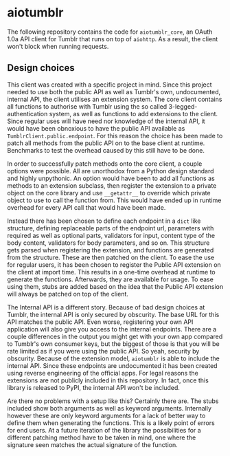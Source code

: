 # aiotumblr
The following repository contains the code for `aiotumblr_core`, an OAuth 1.0a API client for Tumblr that runs on top of
`aiohttp`. As a result, the client won't block when running requests.

## Design choices
This client was created with a specific project in mind. Since this project needed to use both the public API as well as
Tumblr's own, undocumented, internal API, the client utilises an extension system. The core client contains all
functions to authorise with Tumblr using the so called 3-legged-authentication system, as well as functions to add 
extensions to the client. Since regular uses will have need nor knowledge of the internal API, it would have been
obnoxious to have the public API available as `TumblrClient.public.endpoint`. For this reason the choice has been made
to patch all methods from the public API on to the base client at runtime. Benchmarks to test the overhead caused by
this still have to be done.

In order to successfully patch methods onto the core client, a couple options were possible. All are unorthodox from a
Python design standard and highly unpythonic. An option would have been to add all functions as methods to an extension
subclass, then register the extension to a private object on the core library and use `__getattr__` to override which
private object to use to call the function from. This would have ended up in runtime overhead for every API call that
would have been made.

Instead there has been chosen to define each endpoint in a `dict` like structure, defining replaceable parts of the
endpoint url, parameters with required as well as optional parts, validators for input, content type of the body
content, validators for body parameters, and so on. This structure gets parsed when registering the extension, and 
functions are generated from the structure. These are then patched on the client. To ease the use for regular users,
it has been chosen to register the Public API extension on the client at import time. This results in a one-time
overhead at runtime to generate the functions. Afterwards, they are available for usage. To ease using them, stubs are
added based on the idea that the Public API extension will always be patched on top of the client.

The Internal API is a different story. Because of bad design choices at Tumblr, the internal API is only secured by
obscurity. The base URL for this API matches the public API. Even worse, registering your own API application will also 
give you access to the internal endpoints. There are a couple differences in the output you might get with your own app
compared to Tumblr's own consumer keys, but the biggest of those is that you will be rate limited as if you were using
the public API. So yeah, security by obscurity. Because of the extension model, `aiotumblr` is able to include the
internal API. Since these endpoints are undocumented it has been created using reverse engineering of the official apps.
For legal reasons the extensions are not publicly included in this repository. In fact, once this library is released to
PyPI, the internal API won't be included. 

Are there no problems with a setup like this? Certainly there are. The stubs included show both arguments as well as
keyword arguments. Internally however these are only keyword arguments for a lack of better way to define them when
generating the functions. This is a likely point of errors for end users. At a future iteration of the library the
possibilities for a different patching method have to be taken in mind, one where the signature seen matches the actual
signature of the function. 
